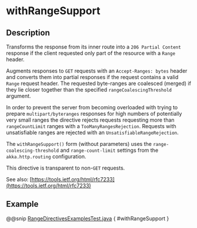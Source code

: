 <a id="withrangesupport-java"></a>
# withRangeSupport

## Description

Transforms the response from its inner route into a `206 Partial Content`
response if the client requested only part of the resource with a `Range` header.

Augments responses to `GET` requests with an `Accept-Ranges: bytes` header and converts them into partial responses
if the request contains a valid `Range` request header. The requested byte-ranges are coalesced (merged) if they
lie closer together than the specified `rangeCoalescingThreshold` argument.

In order to prevent the server from becoming overloaded with trying to prepare `multipart/byteranges` responses for
high numbers of potentially very small ranges the directive rejects requests requesting more than `rangeCountLimit`
ranges with a `TooManyRangesRejection`.
Requests with unsatisfiable ranges are rejected with an `UnsatisfiableRangeRejection`.

The `withRangeSupport()` form (without parameters) uses the `range-coalescing-threshold` and `range-count-limit`
settings from the `akka.http.routing` configuration.

This directive is transparent to non-`GET` requests.

See also: [https://tools.ietf.org/html/rfc7233](https://tools.ietf.org/html/rfc7233)

## Example

@@snip [RangeDirectivesExamplesTest.java](../../../../../../../test/java/docs/http/javadsl/server/directives/RangeDirectivesExamplesTest.java) { #withRangeSupport }